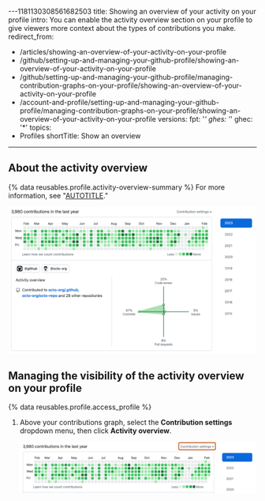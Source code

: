 ---1181130308561682503
title: Showing an overview of your activity on your profile
intro: You can enable the activity overview section on your profile to give viewers more context about the types of contributions you make.
redirect_from:
  - /articles/showing-an-overview-of-your-activity-on-your-profile
  - /github/setting-up-and-managing-your-github-profile/showing-an-overview-of-your-activity-on-your-profile
  - /github/setting-up-and-managing-your-github-profile/managing-contribution-graphs-on-your-profile/showing-an-overview-of-your-activity-on-your-profile
  - /account-and-profile/setting-up-and-managing-your-github-profile/managing-contribution-graphs-on-your-profile/showing-an-overview-of-your-activity-on-your-profile
versions:
  fpt: '*'
  ghes: '*'
  ghec: '*'
topics:
  - Profiles
shortTitle: Show an overview
---

## About the activity overview

{% data reusables.profile.activity-overview-summary %} For more information, see "[AUTOTITLE](/account-and-profile/setting-up-and-managing-your-github-profile/managing-contribution-settings-on-your-profile/viewing-contributions-on-your-profile)."

![Screenshot of the activity overview section of a user profile.](/assets/images/help/profile/activity-overview-section.png)

## Managing the visibility of the activity overview on your profile

{% data reusables.profile.access_profile %}
1. Above your contributions graph, select the **Contribution settings** dropdown menu, then click **Activity overview**.

   ![Screenshot of the contributions graph on a user profile. A dropdown menu, labeled "Contribution settings", is highlighted with an orange outline.](/assets/images/help/profile/activity-overview.png)
